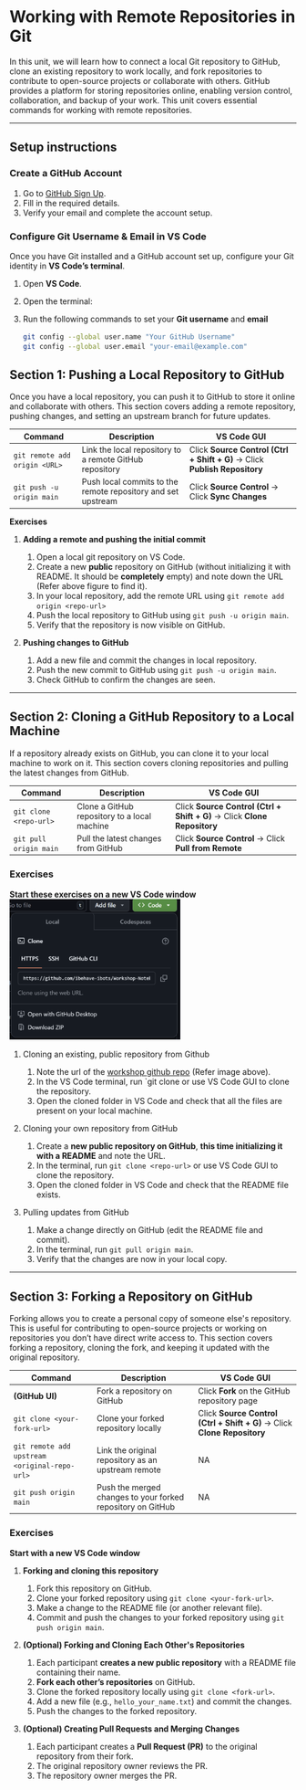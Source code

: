 # Working with Remote Repositories in Git  

In this unit, we will learn how to connect a local Git repository to GitHub, clone an existing repository to work locally, and fork repositories to contribute to open-source projects or collaborate with others. GitHub provides a platform for storing repositories online, enabling version control, collaboration, and backup of your work. This unit covers essential commands for working with remote repositories.  

---

## Setup instructions 

### Create a GitHub Account  

1. Go to [GitHub Sign Up](https://github.com/signup).  
2. Fill in the required details.  
3. Verify your email and complete the account setup.  

### Configure Git Username & Email in VS Code

Once you have Git installed and a GitHub account set up, configure your Git identity in **VS Code’s terminal**.  

1. Open **VS Code**.  
2. Open the terminal:  
3. Run the following commands to set your **Git username** and **email**  

   ```bash
   git config --global user.name "Your GitHub Username"
   git config --global user.email "your-email@example.com"
   ```

## Section 1: Pushing a Local Repository to GitHub

Once you have a local repository, you can push it to GitHub to store it online and collaborate with others. This section covers adding a remote repository, pushing changes, and setting an upstream branch for future updates.  

| Command                           | Description                                              | VS Code GUI |
|-----------------------------------|----------------------------------------------------------|-------------|
| `git remote add origin <URL>`     | Link the local repository to a remote GitHub repository | Click **Source Control (Ctrl + Shift + G)** → Click **Publish Repository** |
| `git push -u origin main`         | Push local commits to the remote repository and set upstream | Click **Source Control** → Click **Sync Changes** |

**Exercises**  

1. **Adding a remote and pushing the initial commit**  
   1. Open a local git repository on VS Code.
   2. Create a new **public** repository on GitHub (without initializing it with README. It should be **completely** empty) and note down the URL (Refer above figure to find it). 
   3. In your local repository, add the remote URL using `git remote add origin <repo-url>`
   4. Push the local repository to GitHub using `git push -u origin main`.  
   5. Verify that the repository is now visible on GitHub.  

2. **Pushing changes to GitHub**  
   1. Add a new file and commit the changes in local repository.  
   2. Push the new commit to GitHub using `git push -u origin main`.  
   3. Check GitHub to confirm the changes are seen.  

---

## Section 2: Cloning a GitHub Repository to a Local Machine  

If a repository already exists on GitHub, you can clone it to your local machine to work on it. This section covers cloning repositories and pulling the latest changes from GitHub.  

| Command                           | Description                                    | VS Code GUI |
|-----------------------------------|------------------------------------------------|-------------|
| `git clone <repo-url>`           | Clone a GitHub repository to a local machine  | Click **Source Control (Ctrl + Shift + G)** → Click **Clone Repository** |
| `git pull origin main`           | Pull the latest changes from GitHub           | Click **Source Control** → Click **Pull from Remote** |

### Exercises  

**Start these exercises on a new VS Code window**
<img src="images/url.png" alt="a" width="300">

1. Cloning an existing, public repository from Github
   1. Note the url of the [workshop github repo](https://github.com/ibehave-ibots/iBOTS-Essential-Computer-Tools-for-Researchers-Workshop) (Refer image above).
   2. In the VS Code terminal, run `git clone <repo-url> or use VS Code GUI to clone the repository. 
   3. Open the cloned folder in VS Code and check that all the files are present on your local machine.

2. Cloning your own repository from GitHub  
   1. Create a **new public repository on GitHub**, **this time initializing it with a README** and note the URL. 
   2. In the terminal, run `git clone <repo-url>` or use VS Code GUI to clone the repository. 
   3. Open the cloned folder in VS Code and check that the README file exists.  

3. Pulling updates from GitHub  
   1. Make a change directly on GitHub (edit the README file and commit).  
   2. In the terminal, run `git pull origin main`.  
   3. Verify that the changes are now in your local copy.  

---

## **Section 3: Forking a Repository on GitHub**  

Forking allows you to create a personal copy of someone else's repository. This is useful for contributing to open-source projects or working on repositories you don’t have direct write access to. This section covers forking a repository, cloning the fork, and keeping it updated with the original repository.  

| Command                                      | Description                                                  | VS Code GUI |
|----------------------------------------------|--------------------------------------------------------------|-------------|
| **(GitHub UI)**                              | Fork a repository on GitHub                                  | Click **Fork** on the GitHub repository page |
| `git clone <your-fork-url>`                  | Clone your forked repository locally                        | Click **Source Control (Ctrl + Shift + G)** → Click **Clone Repository** |
| `git remote add upstream <original-repo-url>` | Link the original repository as an upstream remote          | NA |
| `git push origin main`                        | Push the merged changes to your forked repository on GitHub | NA |

### **Exercises**  

**Start with a new VS Code window**

1. **Forking and cloning this repository**  
   1. Fork this repository on GitHub.  
   2. Clone your forked repository using `git clone <your-fork-url>`.  
   3. Make a change to the README file (or another relevant file).  
   4. Commit and push the changes to your forked repository using `git push origin main`.  

2. **(Optional) Forking and Cloning Each Other's Repositories**  
   1. Each participant **creates a new public repository** with a README file containing their name.  
   2. **Fork each other’s repositories** on GitHub.  
   3. Clone the forked repository locally using `git clone <fork-url>`.  
   4. Add a new file (e.g., `hello_your_name.txt`) and commit the changes.  
   5. Push the changes to the forked repository.  

3. **(Optional) Creating Pull Requests and Merging Changes**  
   1. Each participant creates a **Pull Request (PR)** to the original repository from their fork.  
   2. The original repository owner reviews the PR.  
   3. The repository owner merges the PR.  